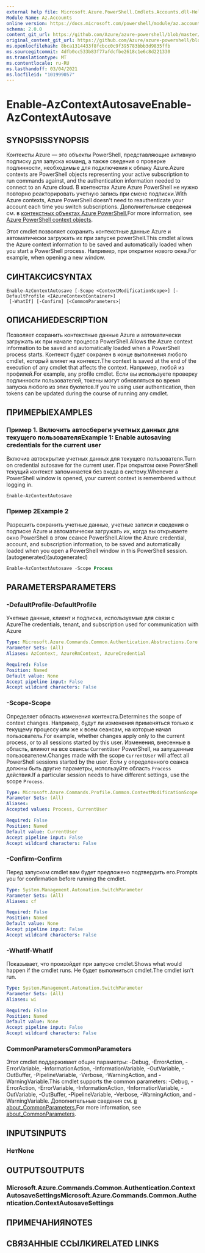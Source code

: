 ```yaml
---
external help file: Microsoft.Azure.PowerShell.Cmdlets.Accounts.dll-Help.xml
Module Name: Az.Accounts
online version: https://docs.microsoft.com/powershell/module/az.accounts/enable-azcontextautosave
schema: 2.0.0
content_git_url: https://github.com/Azure/azure-powershell/blob/master/src/Accounts/Accounts/help/Enable-AzContextAutosave.md
original_content_git_url: https://github.com/Azure/azure-powershell/blob/master/src/Accounts/Accounts/help/Enable-AzContextAutosave.md
ms.openlocfilehash: 8bca1314433f8fcbcc0c9f395783bbb3d9835ffb
ms.sourcegitcommit: 4dfb0cc533b83f77afdcfbe2618c1e6c8d221330
ms.translationtype: MT
ms.contentlocale: ru-RU
ms.lasthandoff: 03/04/2021
ms.locfileid: "101999057"
---
```

# <span data-ttu-id="c899e-101">Enable-AzContextAutosave</span><span class="sxs-lookup"><span data-stu-id="c899e-101">Enable-AzContextAutosave</span></span>

## <span data-ttu-id="c899e-102">SYNOPSIS</span><span class="sxs-lookup"><span data-stu-id="c899e-102">SYNOPSIS</span></span>
<span data-ttu-id="c899e-103">Контексты Azure — это объекты PowerShell, представляющие активную подписку для запуска команд, а также сведения о проверке подлинности, необходимые для подключения к облаку Azure.</span><span class="sxs-lookup"><span data-stu-id="c899e-103">Azure contexts are PowerShell objects representing your active subscription to run commands against, and the authentication information needed to connect to an Azure cloud.</span></span> <span data-ttu-id="c899e-104">В контекстах Azure Azure PowerShell не нужно повторно реакторировать учетную запись при смене подписки.</span><span class="sxs-lookup"><span data-stu-id="c899e-104">With Azure contexts, Azure PowerShell doesn't need to reauthenticate your account each time you switch subscriptions.</span></span> <span data-ttu-id="c899e-105">Дополнительные сведения см. в [контекстных объектах Azure PowerShell.](https://docs.microsoft.com/powershell/azure/context-persistence)</span><span class="sxs-lookup"><span data-stu-id="c899e-105">For more information, see [Azure PowerShell context objects](https://docs.microsoft.com/powershell/azure/context-persistence).</span></span>

<span data-ttu-id="c899e-106">Этот cmdlet позволяет сохранить контекстные данные Azure и автоматически загружать их при запуске powerShell.</span><span class="sxs-lookup"><span data-stu-id="c899e-106">This cmdlet allows the Azure context information to be saved and automatically loaded when you start a PowerShell process.</span></span> <span data-ttu-id="c899e-107">Например, при открытии нового окна.</span><span class="sxs-lookup"><span data-stu-id="c899e-107">For example, when opening a new window.</span></span>

## <span data-ttu-id="c899e-108">СИНТАКСИС</span><span class="sxs-lookup"><span data-stu-id="c899e-108">SYNTAX</span></span>

```
Enable-AzContextAutosave [-Scope <ContextModificationScope>] [-DefaultProfile <IAzureContextContainer>]
 [-WhatIf] [-Confirm] [<CommonParameters>]
```

## <span data-ttu-id="c899e-109">ОПИСАНИЕ</span><span class="sxs-lookup"><span data-stu-id="c899e-109">DESCRIPTION</span></span>

<span data-ttu-id="c899e-110">Позволяет сохранить контекстные данные Azure и автоматически загружать их при начале процесса PowerShell.</span><span class="sxs-lookup"><span data-stu-id="c899e-110">Allows the Azure context information to be saved and automatically loaded when a PowerShell process starts.</span></span> <span data-ttu-id="c899e-111">Контекст будет сохранен в конце выполнения любого cmdlet, который влияет на контекст.</span><span class="sxs-lookup"><span data-stu-id="c899e-111">The context is saved at the end of the execution of any cmdlet that affects the context.</span></span> <span data-ttu-id="c899e-112">Например, любой из профилей.</span><span class="sxs-lookup"><span data-stu-id="c899e-112">For example, any profile cmdlet.</span></span> <span data-ttu-id="c899e-113">Если вы используете проверку подлинности пользователей, токены могут обновляться во время запуска любого из этих буклетов.</span><span class="sxs-lookup"><span data-stu-id="c899e-113">If you're using user authentication, then tokens can be updated during the course of running any cmdlet.</span></span>

## <span data-ttu-id="c899e-114">ПРИМЕРЫ</span><span class="sxs-lookup"><span data-stu-id="c899e-114">EXAMPLES</span></span>

### <span data-ttu-id="c899e-115">Пример 1. Включить автосбереги учетных данных для текущего пользователя</span><span class="sxs-lookup"><span data-stu-id="c899e-115">Example 1: Enable autosaving credentials for the current user</span></span>

<span data-ttu-id="c899e-116">Включив автоскрытие учетных данных для текущего пользователя.</span><span class="sxs-lookup"><span data-stu-id="c899e-116">Turn on credential autosave for the current user.</span></span> <span data-ttu-id="c899e-117">При открытом окне PowerShell текущий контекст запоминается без входа в систему.</span><span class="sxs-lookup"><span data-stu-id="c899e-117">Whenever a PowerShell window is opened, your current context is remembered without logging in.</span></span>

```powershell
Enable-AzContextAutosave
```

### <span data-ttu-id="c899e-118">Пример 2</span><span class="sxs-lookup"><span data-stu-id="c899e-118">Example 2</span></span>

<span data-ttu-id="c899e-119">Разрешить сохранить учетные данные, учетные записи и сведения о подписке Azure и автоматически загружать их, когда вы открываете окно PowerShell в этом сеансе PowerShell.</span><span class="sxs-lookup"><span data-stu-id="c899e-119">Allow the Azure credential, account, and subscription information, to be saved and automatically loaded when you open a PowerShell window in this PowerShell session.</span></span> <span data-ttu-id="c899e-120">(autogenerated)</span><span class="sxs-lookup"><span data-stu-id="c899e-120">(autogenerated)</span></span>

```powershell <!-- Aladdin Generated Example -->
Enable-AzContextAutosave -Scope Process
```

## <span data-ttu-id="c899e-121">PARAMETERS</span><span class="sxs-lookup"><span data-stu-id="c899e-121">PARAMETERS</span></span>

### <span data-ttu-id="c899e-122">-DefaultProfile</span><span class="sxs-lookup"><span data-stu-id="c899e-122">-DefaultProfile</span></span>

<span data-ttu-id="c899e-123">Учетные данные, клиент и подписка, используемые для связи с Azure</span><span class="sxs-lookup"><span data-stu-id="c899e-123">The credentials, tenant, and subscription used for communication with Azure</span></span>

```yaml
Type: Microsoft.Azure.Commands.Common.Authentication.Abstractions.Core.IAzureContextContainer
Parameter Sets: (All)
Aliases: AzContext, AzureRmContext, AzureCredential

Required: False
Position: Named
Default value: None
Accept pipeline input: False
Accept wildcard characters: False
```

### <span data-ttu-id="c899e-124">-Scope</span><span class="sxs-lookup"><span data-stu-id="c899e-124">-Scope</span></span>

<span data-ttu-id="c899e-125">Определяет область изменения контекста.</span><span class="sxs-lookup"><span data-stu-id="c899e-125">Determines the scope of context changes.</span></span> <span data-ttu-id="c899e-126">Например, будут ли изменения применяться только к текущему процессу или же к всем сеансам, на которые начал пользователь.</span><span class="sxs-lookup"><span data-stu-id="c899e-126">For example, whether changes apply only to the current process, or to all sessions started by this user.</span></span> <span data-ttu-id="c899e-127">Изменения, внесенные в область, влияют на все сеансы `CurrentUser` PowerShell, на запущенные пользователем.</span><span class="sxs-lookup"><span data-stu-id="c899e-127">Changes made with the scope `CurrentUser` will affect all PowerShell sessions started by the user.</span></span> <span data-ttu-id="c899e-128">Если у определенного сеанса должны быть другие параметры, используйте область `Process` действия.</span><span class="sxs-lookup"><span data-stu-id="c899e-128">If a particular session needs to have different settings, use the scope `Process`.</span></span>

```yaml
Type: Microsoft.Azure.Commands.Profile.Common.ContextModificationScope
Parameter Sets: (All)
Aliases:
Accepted values: Process, CurrentUser

Required: False
Position: Named
Default value: CurrentUser
Accept pipeline input: False
Accept wildcard characters: False
```

### <span data-ttu-id="c899e-129">-Confirm</span><span class="sxs-lookup"><span data-stu-id="c899e-129">-Confirm</span></span>

<span data-ttu-id="c899e-130">Перед запуском cmdlet вам будет предложено подтвердить его.</span><span class="sxs-lookup"><span data-stu-id="c899e-130">Prompts you for confirmation before running the cmdlet.</span></span>

```yaml
Type: System.Management.Automation.SwitchParameter
Parameter Sets: (All)
Aliases: cf

Required: False
Position: Named
Default value: None
Accept pipeline input: False
Accept wildcard characters: False
```

### <span data-ttu-id="c899e-131">-WhatIf</span><span class="sxs-lookup"><span data-stu-id="c899e-131">-WhatIf</span></span>

<span data-ttu-id="c899e-132">Показывает, что произойдет при запуске cmdlet.</span><span class="sxs-lookup"><span data-stu-id="c899e-132">Shows what would happen if the cmdlet runs.</span></span>
<span data-ttu-id="c899e-133">Не будет выполниться cmdlet.</span><span class="sxs-lookup"><span data-stu-id="c899e-133">The cmdlet isn't run.</span></span>

```yaml
Type: System.Management.Automation.SwitchParameter
Parameter Sets: (All)
Aliases: wi

Required: False
Position: Named
Default value: None
Accept pipeline input: False
Accept wildcard characters: False
```

### <span data-ttu-id="c899e-134">CommonParameters</span><span class="sxs-lookup"><span data-stu-id="c899e-134">CommonParameters</span></span>
<span data-ttu-id="c899e-135">Этот cmdlet поддерживает общие параметры: -Debug, -ErrorAction, -ErrorVariable, -InformationAction, -InformationVariable, -OutVariable, -OutBuffer, -PipelineVariable, -Verbose, -WarningAction, and -WarningVariable.</span><span class="sxs-lookup"><span data-stu-id="c899e-135">This cmdlet supports the common parameters: -Debug, -ErrorAction, -ErrorVariable, -InformationAction, -InformationVariable, -OutVariable, -OutBuffer, -PipelineVariable, -Verbose, -WarningAction, and -WarningVariable.</span></span> <span data-ttu-id="c899e-136">Дополнительные сведения см. [в about_CommonParameters.](http://go.microsoft.com/fwlink/?LinkID=113216)</span><span class="sxs-lookup"><span data-stu-id="c899e-136">For more information, see [about_CommonParameters](http://go.microsoft.com/fwlink/?LinkID=113216).</span></span>

## <span data-ttu-id="c899e-137">INPUTS</span><span class="sxs-lookup"><span data-stu-id="c899e-137">INPUTS</span></span>

### <span data-ttu-id="c899e-138">Нет</span><span class="sxs-lookup"><span data-stu-id="c899e-138">None</span></span>

## <span data-ttu-id="c899e-139">OUTPUTS</span><span class="sxs-lookup"><span data-stu-id="c899e-139">OUTPUTS</span></span>

### <span data-ttu-id="c899e-140">Microsoft.Azure.Commands.Common.Authentication.ContextAutosaveSettings</span><span class="sxs-lookup"><span data-stu-id="c899e-140">Microsoft.Azure.Commands.Common.Authentication.ContextAutosaveSettings</span></span>

## <span data-ttu-id="c899e-141">ПРИМЕЧАНИЯ</span><span class="sxs-lookup"><span data-stu-id="c899e-141">NOTES</span></span>

## <span data-ttu-id="c899e-142">СВЯЗАННЫЕ ССЫЛКИ</span><span class="sxs-lookup"><span data-stu-id="c899e-142">RELATED LINKS</span></span>
